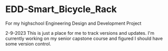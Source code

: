 # EDD-Smart_Bicycle_Rack
For my highschool Engineering Design and Development Project 

2-9-2023 
This is just a place for me to track versions and updates. I'm currently working on my senior capstone course and figured I should have some version control. 
